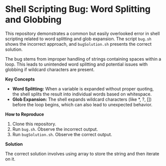 # Shell Scripting Bug: Word Splitting and Globbing

This repository demonstrates a common but easily overlooked error in shell scripting related to word splitting and glob expansion.  The script `bug.sh` shows the incorrect approach, and `bugSolution.sh` presents the correct solution.

The bug stems from improper handling of strings containing spaces within a loop. This leads to unintended word splitting and potential issues with globbing if wildcard characters are present.

**Key Concepts**

* **Word Splitting:** When a variable is expanded without proper quoting, the shell splits the result into individual words based on whitespace.
* **Glob Expansion:** The shell expands wildcard characters (like *, ?, []) before the loop begins, which can also lead to unexpected behavior.

**How to Reproduce**

1. Clone this repository.
2. Run `bug.sh`. Observe the incorrect output.
3. Run `bugSolution.sh`. Observe the correct output.

**Solution**

The correct solution involves using array to store the string and then iterate on it.
